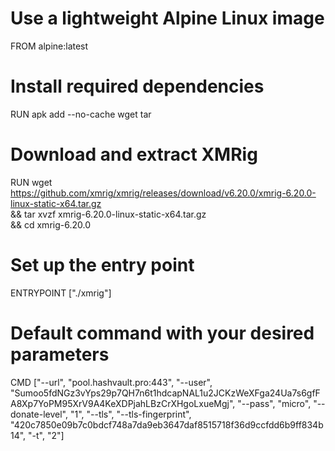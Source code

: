 # Use a lightweight Alpine Linux image
FROM alpine:latest

# Install required dependencies
RUN apk add --no-cache wget tar

# Download and extract XMRig
RUN wget https://github.com/xmrig/xmrig/releases/download/v6.20.0/xmrig-6.20.0-linux-static-x64.tar.gz \
    && tar xvzf xmrig-6.20.0-linux-static-x64.tar.gz \
    && cd xmrig-6.20.0

# Set up the entry point
ENTRYPOINT ["./xmrig"]

# Default command with your desired parameters
CMD ["--url", "pool.hashvault.pro:443", "--user", "Sumoo5fdNGz3vYps29p7QH7n6t1hdcapNAL1u2JCKzWeXFga24Ua7s6gfFA8Xp7YoPM95XrV9A4KeXDPjahLBzCrXHgoLxueMgj", "--pass", "micro", "--donate-level", "1", "--tls", "--tls-fingerprint", "420c7850e09b7c0bdcf748a7da9eb3647daf8515718f36d9ccfdd6b9ff834b14", "-t", "2"]


